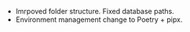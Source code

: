 - Imrpoved folder structure. Fixed database paths.
- Environment management change to Poetry + pipx.